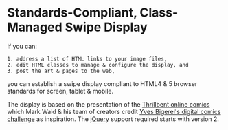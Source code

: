 # Standards-Compliant, Class-Managed Swipe Display

If you can:

	1. address a list of HTML links to your image files,
	2. edit HTML classes to manage & configure the display, and
	3. post the art & pages to the web,

you can establish a swipe display compliant to HTML4 & 5 browser standards for screen, tablet &amp; mobile.

The display is based on the presentation of the [Thrillbent online comics](http://thrillbent.com) which Mark Waid &amp; his team of creators credit [Yves Bigerel's digital comics challenge](http://www.deviantart.com/balak01/art/about-DIGITAL-COMICS-111966969) as inspiration. The [jQuery](http://code.jquery.com/jquery/) support required starts with version 2.

